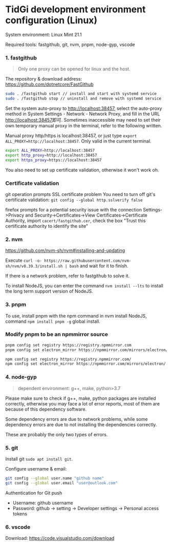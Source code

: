 
<!-- Exported from TiddlyWiki at 00:22, 19th 七月 2023 -->

# TidGi development environment configuration (Linux)

System environment: Linux Mint 21.1

Required tools: fastgithub, git, nvm, pnpm, node-gyp, vscode

### 1. fastgithub

> Only one proxy can be opened for linux and the host.

The repository & download address: <https://github.com/dotnetcore/FastGithub>

```sh
sudo . /fastgithub start // install and start with systemd service
sudo . /fastgithub stop // uninstall and remove with systemd service
```

Set the system auto-proxy to <http://localhost:38457>, select the auto-proxy method in System Settings - Network - Network Proxy, and fill in the URL <http://localhost:38457>即可. Sometimes inaccessible may need to set their own temporary manual proxy in the terminal, refer to the following written.

Manual proxy http/https is localhost:38457, or just type `export ALL_PROXY=http://localhost:38457`. Only valid in the current terminal.

```sh
export ALL_PROXY=http://localhost:38457
export http_proxy=http://localhost:38457
export https_proxy=https://localhost:38457
```

You also need to set up certificate validation, otherwise it won't work oh.

### Certificate validation

git operation prompts SSL certificate problem
You need to turn off git's certificate validation: `git config --global http.sslverify false`

firefox prompts for a potential security issue with the connection
Settings->Privacy and Security->Certificates->View Certificates->Certificate Authority, import `cacert/fastgithub.cer`, check the box "Trust this certificate authority to identify the site"

### 2. nvm

<https://github.com/nvm-sh/nvm#installing-and-updating>

Execute `curl -o- https://raw.githubusercontent.com/nvm-sh/nvm/v0.39.3/install.sh | bash` and wait for it to finish.

If there is a network problem, refer to fastgithub to solve it.

To install NodeJS, you can enter the command `nvm install --lts` to install the long term support version of NodeJS.

### 3. pnpm

To use, install pnpm with the npm command in nvm install NodeJS, command `npm install pnpm -g` global install.

### Modify pnpm to be an npmmirror source

```sh
pnpm config set registry https://registry.npmmirror.com
pnpm config set electron_mirror https://npmmirror.com/mirrors/electron/

npm config set registry https://registry.npmmirror.com/
npm config set electron_mirror https://npmmirror.com/mirrors/electron/
```

### 4. node-gyp

> dependent environment: g++, make, python>3.7

Please make sure to check if g++, make, python packages are installed correctly, otherwise you may face a lot of error reports, most of them are because of this dependency software.

Some dependency errors are due to network problems, while some dependency errors are due to not installing the dependencies correctly.

These are probably the only two types of errors.

### 5. git

Install git `sudo apt install git`.

Configure username & email:

```sh
git config --global user.name "github name"
git config --global user.email "user@outlook.com"
```

Authentication for Git push

* Username: github username
* Password: github -> setting -> Developer settings -> Personal access tokens

### 6. vscode

Download: <https://code.visualstudio.com/download>